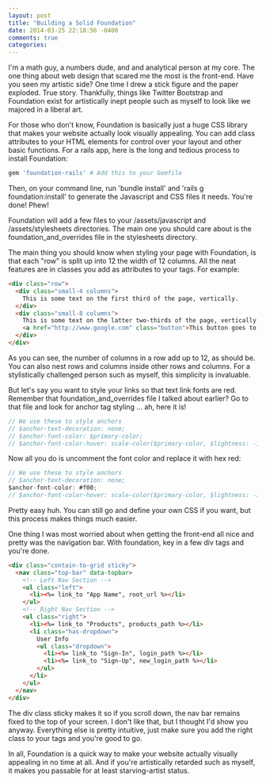 ```yaml
---
layout: post
title: "Building a Solid Foundation"
date: 2014-03-25 22:18:56 -0400
comments: true
categories: 
---
```

I'm a math guy, a numbers dude, and and analytical person at my core.  The one thing about web design that scared 
me the most is the front-end.  Have you seen my artistic side?  One time I drew a stick figure and the paper exploded.
True story.  Thankfully, things like Twitter Bootstrap and Foundation exist for artistically inept people such as 
myself to look like we majored in a liberal art.

For those who don't know, Foundation is basically just a huge CSS library that makes your website actually look
visually appealing.  You can add class attributes to your HTML elements for control over your layout and other
basic functions.  For a rails app, here is the long and tedious process to install Foundation:

```ruby
gem 'foundation-rails' # Add this to your Gemfile
```

Then, on your command line, run 'bundle install' and 'rails g foundation:install' to generate the Javascript
and CSS files it needs.  You're done!  Phew!

Foundation will add a few files to your /assets/javascript and /assets/stylesheets directories.  The main one
you should care about is the foundation_and_overrides file in the stylesheets directory.

The main thing you should know when styling your page with Foundation, is that each "row" is split up into 12 the width of 12 columns.  All the neat features are in classes you add as attributes to your tags.  For example:

```html
<div class="row">
  <div class="small-4 columns">
    This is some text on the first third of the page, vertically.
  </div>
  <div class="small-8 columns">
    This is some text on the latter two-thirds of the page, vertically.
    <a href="http://www.google.com" class="button">This button goes to Google</a>
  </div>
</div>
```

As you can see, the number of columns in a row add up to 12, as should be.  You can also nest rows and columns 
inside other rows and columns.  For a stylistically challenged person such as myself, this simplicity is 
invaluable.  

But let's say you want to style your links so that text link fonts are red.  Remember that foundation_and_overrides
file I talked about earlier?  Go to that file and look for anchor tag styling ... ah, here it is!

```javascript
// We use these to style anchors
// $anchor-text-decoration: none;
// $anchor-font-color: $primary-color;
// $anchor-font-color-hover: scale-color($primary-color, $lightness: -14%);
```

Now all you do is uncomment the font color and replace it with hex red:

```javascript
// We use these to style anchors
// $anchor-text-decoration: none;
$anchor-font-color: #f00;
// $anchor-font-color-hover: scale-color($primary-color, $lightness: -14%);
```

Pretty easy huh.  You can still go and define your own CSS if you want, but this process makes things much
easier.

One thing I was most worried about when getting the front-end all nice and pretty was the navigation bar.  With
foundation, key in a few div tags and you're done.

```html
<div class="contain-to-grid sticky">
  <nav class="top-bar" data-topbar>
    <!-- Left Nav Section -->
    <ul class="left">
      <li><%= link_to "App Name", root_url %></li>
    </ul>
    <!-- Right Nav Section -->
    <ul class="right">
      <li><%= link_to "Products", products_path %></li>
      <li class="has-dropdown">
        User Info
        <ul class="dropdown">
          <li><%= link_to "Sign-In", login_path %></li>
          <li><%= link_to "Sign-Up", new_login_path %></li>
        </ul>
      </li>
    </ul>
  </nav>
</div>
```

The div class sticky makes it so if you scroll down, the nav bar remains fixed to the top of your screen.  I don't
like that, but I thought I'd show you anyway.  Everything else is pretty intuitive, just make sure you add the right
class to your tags and you're good to go.

In all, Foundation is a quick way to make your website actually visually appealing in no time at all.  And if you're
artistically retarded such as myself, it makes you passable for at least starving-artist status.

